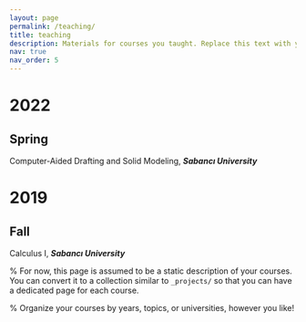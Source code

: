 ```yaml
---
layout: page
permalink: /teaching/
title: teaching
description: Materials for courses you taught. Replace this text with your description.
nav: true
nav_order: 5
---
```


# 2022

## Spring 
Computer-Aided Drafting and Solid Modeling, ***Sabancı University***

# 2019

## Fall
Calculus I, ***Sabancı University***

% For now, this page is assumed to be a static description of your courses. You can convert it to a collection similar to `_projects/` so that you can have a dedicated page for each course.

% Organize your courses by years, topics, or universities, however you like!
